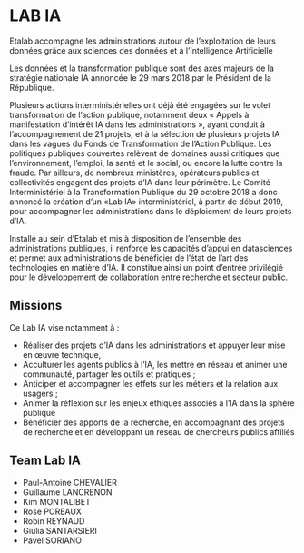 # LAB IA

Etalab accompagne les administrations autour de l’exploitation de leurs données grâce aux sciences des données et à l’Intelligence Artificielle

Les données et la transformation publique sont des axes majeurs de la stratégie nationale IA annoncée le 29 mars 2018 par le Président de la République.

Plusieurs actions interministérielles ont déjà été engagées sur le volet transformation de l’action publique, notamment deux « Appels à manifestation d’intérêt IA dans les administrations », ayant conduit à l’accompagnement de 21 projets, et à la sélection de plusieurs projets IA dans les vagues du Fonds de Transformation de l’Action Publique. Les politiques publiques couvertes relèvent de domaines aussi critiques que l’environnement, l’emploi, la santé et le social, ou encore la lutte contre la fraude. Par ailleurs, de nombreux ministères, opérateurs publics et collectivités engagent des projets d’IA dans leur périmètre.
Le Comité Interministériel à la Transformation Publique du 29 octobre 2018 a donc annoncé la création d’un «Lab IA» interministériel, à partir de début 2019, pour accompagner les administrations dans le déploiement de leurs projets d’IA.

Installé au sein d’Etalab et mis à disposition de l’ensemble des administrations publiques, il renforce les capacités d’appui en datasciences et permet aux administrations de bénéficier de l’état de l’art des technologies en matière d’IA. Il constitue ainsi un point d’entrée privilégié pour le développement de collaboration entre recherche et secteur public.

## Missions

Ce Lab IA vise notamment à :

* Réaliser des projets d’IA dans les administrations et appuyer leur mise en œuvre technique,
* Acculturer les agents publics à l’IA, les mettre en réseau et animer une communauté, partager les outils et pratiques ;
* Anticiper et accompagner les effets sur les métiers et la relation aux usagers ;
* Animer la réflexion sur les enjeux éthiques associés à l’IA dans la sphère publique
* Bénéficier des apports de la recherche, en accompagnant des projets de recherche et en développant un réseau de chercheurs publics affiliés


## Team Lab IA

* Paul-Antoine CHEVALIER
* Guillaume LANCRENON
* Kim MONTALIBET
* Rose POREAUX
* Robin REYNAUD
* Giulia SANTARSIERI
* Pavel SORIANO